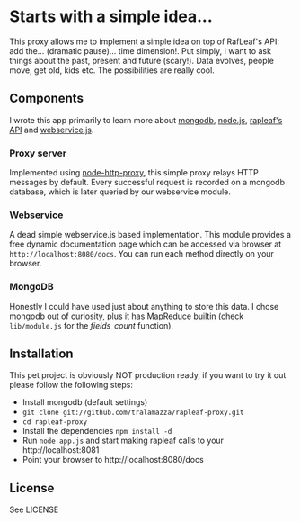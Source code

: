 # Starts with a simple idea...

  This proxy allows me to implement a simple idea on top of RafLeaf's API: add the... (dramatic pause)... time dimension!. Put simply, I want to ask things about the past, present and future (scary!). Data evolves, people move, get old, kids etc. The possibilities are really cool.

## Components

 I wrote this app primarily to learn more about [mongodb](http://www.mongodb.org), [node.js](http://nodejs.org), [rapleaf's API](https://www.rapleaf.com/developers/api_docs/personalization/direct) and [webservice.js](https://github.com/marak/webservice.js).

### Proxy server

  Implemented using [node-http-proxy](https://github.com/nodejitsu/node-http-proxy), this simple proxy relays HTTP messages by default. Every successful request is recorded on a mongodb database, which is later queried by our webservice module.

### Webservice

  A dead simple webservice.js based implementation. This module provides a free dynamic documentation page which can be accessed via browser at `http://localhost:8080/docs`. You can run each method directly on your browser.

### MongoDB

  Honestly I could have used just about anything to store this data. I chose mongodb out of curiosity, plus it has MapReduce builtin (check `lib/module.js` for the *fields_count* function).


## Installation

  This pet project is obviously NOT production ready, if you want to try it out please follow the following steps:

  * Install mongodb (default settings)
  * `git clone git://github.com/tralamazza/rapleaf-proxy.git`
  * `cd rapleaf-proxy`
  * Install the dependencies `npm install -d`
  * Run `node app.js` and start making rapleaf calls to your http://localhost:8081
  * Point your browser to http://localhost:8080/docs


## License

See LICENSE